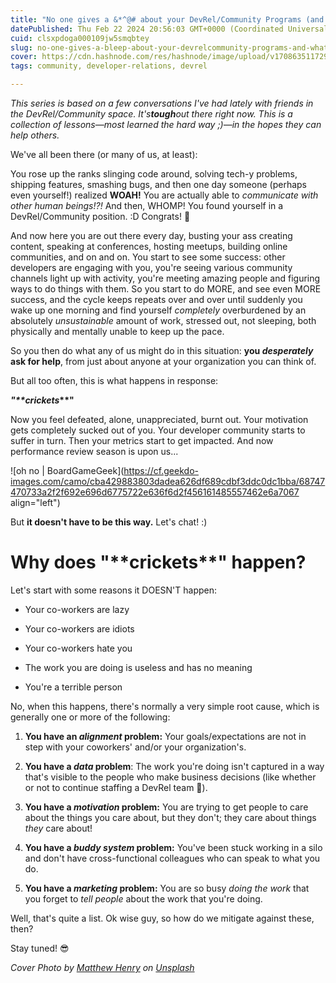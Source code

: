 ```yaml
---
title: "No one gives a &*^@# about your DevRel/Community Programs (and what to do about it)"
datePublished: Thu Feb 22 2024 20:56:03 GMT+0000 (Coordinated Universal Time)
cuid: clsxpdoga000109jw5smqbtey
slug: no-one-gives-a-bleep-about-your-devrelcommunity-programs-and-what-to-do-about-it
cover: https://cdn.hashnode.com/res/hashnode/image/upload/v1708635117293/bc22a11d-19f1-4db1-95c1-ad9f423e84fb.jpeg
tags: community, developer-relations, devrel

---
```


*This series is based on a few conversations I've had lately with friends in the DevRel/Community space. It's****tough****out there right now. This is a collection of lessons—most learned the hard way ;)—in the hopes they can help others.*

We've all been there (or many of us, at least):

You rose up the ranks slinging code around, solving tech-y problems, shipping features, smashing bugs, and then one day someone (perhaps even yourself!) realized **WOAH!** You are actually able to *communicate with other human beings!?!* And then, WHOMP! You found yourself in a DevRel/Community position. :D Congrats! 🎉

And now here you are out there every day, busting your ass creating content, speaking at conferences, hosting meetups, building online communities, and on and on. You start to see some success: other developers are engaging with you, you're seeing various community channels light up with activity, you're meeting amazing people and figuring ways to do things with them. So you start to do MORE, and see even MORE success, and the cycle keeps repeats over and over until suddenly you wake up one morning and find yourself *completely* overburdened by an absolutely *unsustainable* amount of work, stressed out, not sleeping, both physically and mentally unable to keep up the pace.

So you then do what any of us might do in this situation: **you *desperately* ask for help**, from just about anyone at your organization you can think of.

But all too often, this is what happens in response:

***"\*\*crickets*\*\*"**

Now you feel defeated, alone, unappreciated, burnt out. Your motivation gets completely sucked out of you. Your developer community starts to suffer in turn. Then your metrics start to get impacted. And now performance review season is upon us...

![oh no | BoardGameGeek](https://cf.geekdo-images.com/camo/cba429883803dadea626df689cdbf3ddc0dc1bba/68747470733a2f2f692e696d6775722e636f6d2f456161485557462e6a7067 align="left")

But **it doesn't have to be this way.** Let's chat! :)

# Why does "\*\*crickets\*\*" happen?

Let's start with some reasons it DOESN'T happen:

* Your co-workers are lazy
    
* Your co-workers are idiots
    
* Your co-workers hate you
    
* The work you are doing is useless and has no meaning
    
* You're a terrible person
    

No, when this happens, there's normally a very simple root cause, which is generally one or more of the following:

1. **You have an *alignment* problem:** Your goals/expectations are not in step with your coworkers' and/or your organization's.
    
2. **You have a *data* problem**: The work you're doing isn't captured in a way that's visible to the people who make business decisions (like whether or not to continue staffing a DevRel team 😬).
    
3. **You have a *motivation* problem:** You are trying to get people to care about the things you care about, but they don't; they care about things *they* care about!
    
4. **You have a *buddy system* problem:** You've been stuck working in a silo and don't have cross-functional colleagues who can speak to what you do.
    
5. **You have a *marketing* problem:** You are so busy *doing the work* that you forget to *tell people* about the work that you're doing.
    

Well, that's quite a list. Ok wise guy, so how do we mitigate against these, then?

Stay tuned! 😎

*Cover Photo by* [*Matthew Henry*](https://unsplash.com/@matthewhenry?utm_content=creditCopyText&utm_medium=referral&utm_source=unsplash) *on* [*Unsplash*](https://unsplash.com/photos/pug-covered-with-blanket-on-bedspread-2Ts5HnA67k8?utm_content=creditCopyText&utm_medium=referral&utm_source=unsplash)
